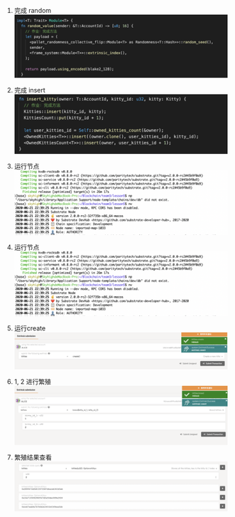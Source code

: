 1. 完成 random
![](./lsn5_random_code.png)

2. 完成 insert
![](./lsn5_insert_code.png)

3. 运行节点
![](./lsn5_run_node.png)

3. 运行节点
![](./lsn5_run_node.png)

4. 运行create
![](./lsn5_create.png)

5. 1, 2 进行繁殖
![](./lsn5_breed.png)

6. 繁殖结果查看
![](./lsn5_create_result.png)

